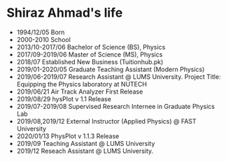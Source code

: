 Shiraz Ahmad's life
===============

- 1994/12/05 Born
- 2000-2010 School
- 2013/10-2017/06 Bachelor of Science (BS), Physics
- 2017/09-2019/06 Master of Science (MS), Physics
- 2018/07 Established New Business (Tuitionhub.pk)
- 2019/01-2020/05 Graduate Teaching Assistant (Modern Physics)
- 2019/06-2019/07 Research Assistant @ LUMS University. Project Title: Equipping the Physics laboratory at NUTECH
- 2019/06/21 Air Track Analyzer First Release
- 2019/08/29 hysPlot v 1.1 Release
- 2019/07-2019/08 Supervised Research Internee in Graduate Physics Lab
- 2019/08,2019/12 External Instructor (Applied Physics) @ FAST University
- 2020/01/13 PhysPlot v 1.1.3 Release
- 2019/09 Teaching Assistant @ LUMS University
- 2019/12 Reseach Assistant @ LUMS University.
